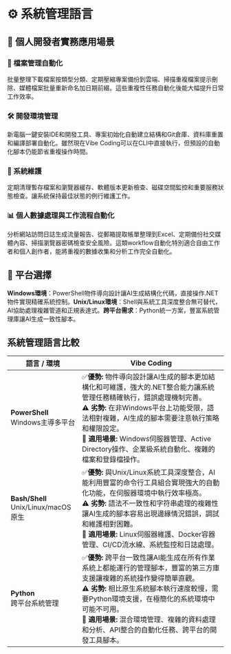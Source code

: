 # ⚙️ 系統管理語言

## 🎯 **個人開發者實務應用場景**

### 📁 檔案管理自動化
批量整理下載檔案按類型分類、定期壓縮專案備份到雲端、掃描重複檔案提示刪除、媒體檔案批量重新命名加日期前綴。這些重複性任務自動化後能大幅提升日常工作效率。

### 🛠️ 開發環境管理
新電腦一鍵安裝IDE和開發工具、專案初始化自動建立結構和Git倉庫、資料庫重置和編譯部署自動化。雖然現在Vibe Coding可以在CLI中直接執行，但預設的自動化腳本仍能節省重複操作時間。

### 🔧 系統維護
定期清理暫存檔案和瀏覽器緩存、軟體版本更新檢查、磁碟空間監控和重要服務狀態檢查。讓系統保持最佳狀態的例行維護工作。

### 📊 個人數據處理與工作流程自動化
分析網站訪問日誌生成流量報告、從郵箱提取帳單整理到Excel、定期備份社交媒體內容、掃描瀏覽器密碼檢查安全風險。這類workflow自動化特別適合自由工作者和個人創作者，能將重複的數據收集和分析工作完全自動化。

## 🔧 **平台選擇**

**Windows環境**：PowerShell物件導向設計讓AI生成結構化代碼，直接操作.NET物件實現精確系統控制。**Unix/Linux環境**：Shell與系統工具深度整合無可替代，AI協助處理複雜管道和正規表達式。**跨平台需求**：Python統一方案，豐富系統管理庫讓AI生成一致性腳本。

## 系統管理語言比較

| 語言 / 環境                                 | Vibe Coding                                                                                                                                                                                                                                                                                                                                                  |
| ------------------------------------------------- | ------------------------------------------------------------------------------------------------------------------------------------------------------------------------------------------------------------------------------------------------------------------------------------------------------------------------------------------------------------ |
| **PowerShell**<br>Windows主導多平台    | ✅**優勢:** 物件導向設計讓AI生成的腳本更加結構化和可維護，強大的.NET整合能力讓系統管理任務精確執行，錯誤處理機制完善。<br>⚠️ **劣勢:** 在非Windows平台上功能受限，語法相對複雜，AI生成的腳本需要注意執行策略和權限設定。<br>🎯 **適用場景:** Windows伺服器管理、Active Directory操作、企業級系統自動化、複雜的檔案和登錄檔操作。 |
| **Bash/Shell**<br>Unix/Linux/macOS原生 | ✅**優勢:** 與Unix/Linux系統工具深度整合，AI能利用豐富的命令行工具組合實現強大的自動化功能，在伺服器環境中執行效率極高。<br>⚠️ **劣勢:** 語法不一致性和字符串處理的複雜性讓AI生成的腳本容易出現邊緣情況錯誤，調試和維護相對困難。<br>🎯 **適用場景:** Linux伺服器維護、Docker容器管理、CI/CD流水線、系統監控和日誌處理。         |
| **Python**<br>跨平台系統管理           | ✅**優勢:** 跨平台一致性讓AI能生成在所有作業系統上都能運行的管理腳本，豐富的第三方庫支援讓複雜的系統操作變得簡單直觀。<br>⚠️ **劣勢:** 相比原生系統腳本執行速度較慢，需要Python環境支援，在極簡化的系統環境中可能不可用。<br>🎯 **適用場景:** 混合環境管理、複雜的資料處理和分析、API整合的自動化任務、跨平台的開發工具腳本。    |